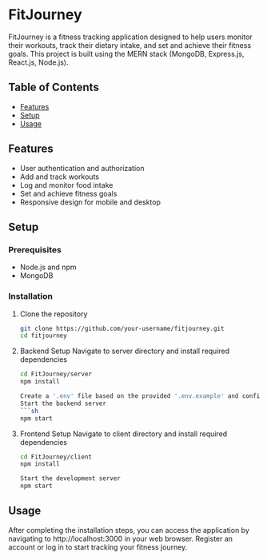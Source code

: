 # FitJourney

FitJourney is a fitness tracking application designed to help users monitor their workouts, track their dietary intake, and set and achieve their fitness goals. This project is built using the MERN stack (MongoDB, Express.js, React.js, Node.js).

## Table of Contents
- [Features](#features)
- [Setup](#setup)
- [Usage](#usage)

## Features
- User authentication and authorization
- Add and track workouts
- Log and monitor food intake
- Set and achieve fitness goals
- Responsive design for mobile and desktop

## Setup

### Prerequisites
- Node.js and npm
- MongoDB

### Installation

1. Clone the repository
    ```sh
    git clone https://github.com/your-username/fitjourney.git
    cd fitjourney

2. Backend Setup
    Navigate to server directory and install required dependencies
    ```sh
    cd FitJourney/server
    npm install

    Create a '.env' file based on the provided '.env.example' and configure your environment variables.
    Start the backend server
    ```sh
    npm start

2. Frontend Setup
    Navigate to client directory and install required dependencies
    ```sh
    cd FitJourney/client
    npm install

    Start the development server
    npm start

## Usage
After completing the installation steps, you can access the application by navigating to http://localhost:3000 in your web browser. Register an account or log in to start tracking your fitness journey.
